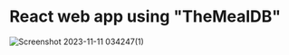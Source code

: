 # React web app using "TheMealDB"

![Screenshot 2023-11-11 034247(1)](https://github.com/aiden10/Meal-API-React-Site/assets/51337166/05abc0d9-308c-4b90-a8ac-f971cc46e108)
